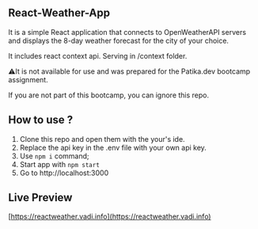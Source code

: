 ## React-Weather-App



It is a simple React application that connects to OpenWeatherAPI servers and displays the 8-day weather forecast for the city of your choice.

It includes react context api. Serving in /context folder.

:warning:It is not available for use and was prepared for the Patika.dev bootcamp assignment.

If you are not part of this bootcamp, you can ignore this repo.

## How to use ?

1) Clone this repo and open them with the your's ide.
2) Replace the api key in the .env file with your own api key.
3) Use `npm i` command;
4) Start app with `npm start`
5) Go to http://localhost:3000

## Live Preview

[https://reactweather.vadi.info](https://reactweather.vadi.info)